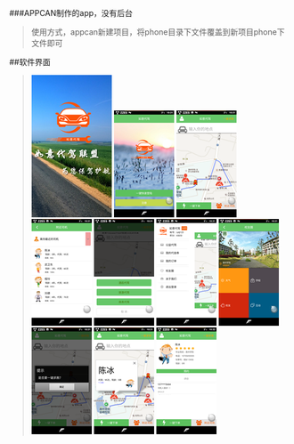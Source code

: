 ###APPCAN制作的app，没有后台 
>使用方式，appcan新建项目，将phone目录下文件覆盖到新项目phone下文件即可

##软件界面
>![](image/bt.png)
![](image/1.png)
![](image/2.png)
![](image/3.png)
![](image/4.png)
![](image/5.png)
![](image/6.png)
![](image/7.png)
![](image/8.png)
![](image/9.png)


